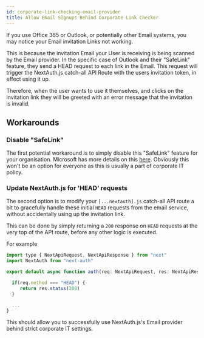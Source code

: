 ```yaml
---
id: corporate-link-checking-email-provider
title: Allow Email Signups Behind Corporate Link Checker
---
```


If you use Office 365 or Outlook, or potentially other Email systems, you may notice your Email invitation Links not working.

This is because the invitation Email your User is receiving is being scanned by the Email provider. In the specific case of Outlook and their "SafeLink" feature, they send a HEAD request to each link in the Email. This request will trigger the NextAuth.js catch-all API Route with the users invitation token, in effect using it up.

Therefore, when the user wants to use it themselves, and clicks on the invitation link they will be greeted with an error message that the invitation is invalid.

## Workarounds

### Disable "SafeLink"

The first potential workaround is to simply disable this "SafeLink" feature for your organisation. Microsoft has more details on this [here](https://docs.microsoft.com/en-us/microsoft-365/security/office-365-security/safe-links?view=o365-worldwide#do-not-rewrite-the-following-urls-lists-in-safe-links-policies). Obviously this won't be an option for everyone as this is usually a part of corporate IT policy.

### Update NextAuth.js for 'HEAD' requests

The second option is to modify your `[...nextauth].js` catch-all API route a bit to gracefully handle these initial `HEAD` requests from the email service, without accidentally using up the invitation link.

This can be done by simply returning a `200` response on `HEAD` requests at the very top of the API route, before any other logic is executed.

For example

```jsx title="/pages/api/auth/[...nextauth].js"
import type { NextApiRequest, NextApiResponse } from "next"
import NextAuth from "next-auth"

export default async function auth(req: NextApiRequest, res: NextApiResponse) {

  if(req.method === "HEAD") {
     return res.status(200)
  }

  ...
}
```

This should allow you to successfully use NextAuth.js's Email provider behind strict corporate IT settings.
